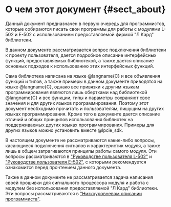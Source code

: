 О чем этот документ {#sect_about}
==============================================================

Данный документ предназначен в первую очередь для программистов, которые собираются писать свои программы для работы с модулями L-502 и E-502 с использованием предоставляемой фирмой "Л Кард" библиотеки.

В данном документе рассматривается вопрос подключения библиотеки к проекту пользователя, дается подробное описание интерфейсных функций, предоставляемых библиотекой, а также дается описание основных подходов к использованию этих интерфейсных функций.

Сама библиотека написана на языке @langname{C} и все объявления функций и типов, а также примеры в данном документе приводятся на языке @langname{C}, однако все привязки к другим языкам программирования являются лишь обертками над библиотекой @langname{C} и все функции, типы и параметры сохраняют свое значения и для других языков программирования. Поэтому этот документ необходимо прочитать и пользователям, пишущим на других языках программирования. Кроме того в документе дается описание отличий и общих принципов использования библиотек на поддерживаемых других языках программирования. Примеры для других языков можно установить вместе @lpcie_sdk.

В настоящем документе не рассматриваются какие-либо вопросы, касающиеся подключения сигналов и характеристик модуля, а также лишь в общем затрагиваются принципы работы самого модуля. Эти вопросы рассматриваются в [\"Руководстве пользователя L-502\"](http://www.lcard.ru/download/l-502_users_guide.pdf) и [\"Руководстве пользователя E-502\"](http://www.lcard.ru/download/e-502_users_guide.pdf), с которыми рекомендуется ознакомится перед прочтением данного документа.

Также в данном документе не рассматривается задача написания своей прошивки для сигнального процессора модуля и работа с модулем без использования предоставляемой "Л Кард" библиотеки. Эти вопросы рассматриваются в [\"Низкоуровневом описании программиста\"](http://www.lcard.ru/download/x502_low_level.pdf).
